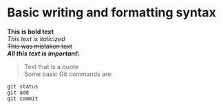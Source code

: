 # Basic writing and formatting syntax

**This is bold text**\
*This text is italicized*	\
~~This was mistaken text~~	\
***All this text is important***\
> Text that is a quote\
Some basic Git commands are:
```
git status
git add
git commit
```

